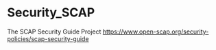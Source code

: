 # Security_SCAP
The SCAP Security Guide Project https://www.open-scap.org/security-policies/scap-security-guide
